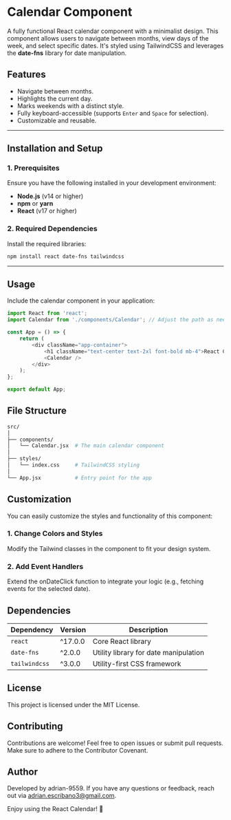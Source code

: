 # Calendar Component

A fully functional React calendar component with a minimalist design. This component allows users to navigate between months, view days of the week, and select specific dates. It's styled using TailwindCSS and leverages the **date-fns** library for date manipulation.

## Features

- Navigate between months.
- Highlights the current day.
- Marks weekends with a distinct style.
- Fully keyboard-accessible (supports `Enter` and `Space` for selection).
- Customizable and reusable.

---

## Installation and Setup

### 1. Prerequisites

Ensure you have the following installed in your development environment:

- **Node.js** (v14 or higher)
- **npm** or **yarn**
- **React** (v17 or higher)

### 2. Required Dependencies

Install the required libraries:

```bash
npm install react date-fns tailwindcss
```

---

## Usage

Include the calendar component in your application:

```javascript
import React from 'react';
import Calendar from './components/Calendar'; // Adjust the path as needed

const App = () => {
    return (
        <div className="app-container">
            <h1 className="text-center text-2xl font-bold mb-4">React Calendar</h1>
            <Calendar />
        </div>
    );
};

export default App;
```

## File Structure

```bash
src/
│
├── components/
│   └── Calendar.jsx  # The main calendar component
│
├── styles/
│   └── index.css     # TailwindCSS styling
│
└── App.jsx           # Entry point for the app
```

## Customization

You can easily customize the styles and functionality of this component:

### 1. Change Colors and Styles
Modify the Tailwind classes in the component to fit your design system.

### 2. Add Event Handlers
Extend the onDateClick function to integrate your logic (e.g., fetching events for the selected date).

## Dependencies

| Dependency    | Version     | Description                              |
|---------------|-------------|------------------------------------------|
| `react`       | ^17.0.0     | Core React library                       |
| `date-fns`    | ^2.0.0      | Utility library for date manipulation    |
| `tailwindcss` | ^3.0.0      | Utility-first CSS framework              |

## License

This project is licensed under the MIT License.

## Contributing

Contributions are welcome! Feel free to open issues or submit pull requests. Make sure to adhere to the Contributor Covenant.

## Author
Developed by adrian-9559. If you have any questions or feedback, reach out via adrian.escribano3@gmail.com.

Enjoy using the React Calendar! 🎉
